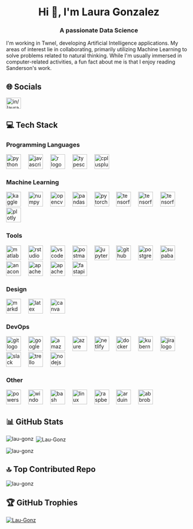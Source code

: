 <h1 align="center">Hi 👋, I'm Laura Gonzalez</h1>
<h3 align="center">A passionate Data Science</h3>

I'm working in Twnel, developing Artificial Intelligence applications. My areas of interest lie in collaborating, primarily utilizing Machine Learning to solve problems related to natural thinking. While I'm usually immersed in computer-related activities, a fun fact about me is that I enjoy reading Sanderson's work.<br>

## 🌐 Socials
<p align="left">
<a href="https://linkedin.com/in/laura-valentina" target="blank"><img align="center" src="https://raw.githubusercontent.com/rahuldkjain/github-profile-readme-generator/master/src/images/icons/Social/linked-in-alt.svg" alt="in/laura-valentina" height="30" width="40" /></a>
</p>

## 💻 Tech Stack

### Programming Languages

<div align="left">
  <a>
  <img src="https://skillicons.dev/icons?i=py" height="40" alt="python logo"  />
  <img width="12" />
  </a>
  
  <img src="https://skillicons.dev/icons?i=js" height="40" alt="javascript logo"  />
  <img width="12" />
  
  <img src="https://skillicons.dev/icons?i=r" height="40" alt="r logo"  />
  <img width="12" />
  
  <img src="https://cdn.simpleicons.org/typescript/3178C6" height="40" alt="typescript logo"  />
  <img width="12" />
  
  <img src="https://skillicons.dev/icons?i=cpp" height="40" alt="cplusplus logo"  />
  <img width="12" />  
</div>

### Machine Learning

<div align="left">
  <img src="https://cdn.simpleicons.org/kaggle/20BEFF" height="40" alt="kaggle logo"  />
  <img width="12" />
  
  <img src="https://cdn.jsdelivr.net/gh/devicons/devicon/icons/numpy/numpy-original.svg" height="40" alt="numpy logo"  />
  <img width="12" />
  
  <img src="https://cdn.jsdelivr.net/gh/devicons/devicon/icons/opencv/opencv-original.svg" height="40" alt="opencv logo"  />
  <img width="12" />
  
  <img src="https://cdn.jsdelivr.net/gh/devicons/devicon/icons/pandas/pandas-original.svg" height="40" alt="pandas logo"  />
  <img width="12" />
  
  <img src="https://skillicons.dev/icons?i=pytorch" height="40" alt="pytorch logo"  />
  <img width="12" />
  
  <img src="https://skillicons.dev/icons?i=tensorflow" height="40" alt="tensorflow logo"  />
  <img width="12" />

  <img src="https://upload.wikimedia.org/wikipedia/commons/0/05/Scikit_learn_logo_small.svg" height="40" alt="tensorflow logo"  />
  <img width="12" />

  <img src="https://seaborn.pydata.org/_images/logo-mark-lightbg.svg" height="40" alt="tensorflow logo"  />
  <img width="12" />

  <img src="https://www.vectorlogo.zone/logos/plotly/plotly-icon.svg" height="40" alt="plotly logo"  />
  <img width="12" />
</div>

[//]: # (falta: keras, scipy)

### Tools

<div align="left">
  <img src="https://skillicons.dev/icons?i=matlab" height="40" alt="matlab logo"  />
  <img width="12" />

  <img src="https://cdn.simpleicons.org/rstudio/75AADB" height="40" alt="rstudio logo"  />
  <img width="12" />
  
  <img src="https://skillicons.dev/icons?i=vscode" height="40" alt="vscode logo"  />
  <img width="12" />

  <img src="https://skillicons.dev/icons?i=postman" height="40" alt="postman logo"  />
  <img width="12" />
  
  <img src="https://cdn.simpleicons.org/jupyter/F37626" height="40" alt="jupyter logo"  />
  <img width="12" />

  <img src="https://skillicons.dev/icons?i=github" height="40" alt="github logo"  />
  <img width="12" />
  
  <img src="https://skillicons.dev/icons?i=postgres" height="40" alt="postgresql logo"  />
  <img width="12" />

  <img src="https://skillicons.dev/icons?i=supabase" height="40" alt="supabase logo"  />
  <img width="12" />

  <img src="https://cdn.simpleicons.org/anaconda/44A833" height="40" alt="anaconda logo"  />
  <img width="12" />

  <img src="https://www.vectorlogo.zone/logos/apache_hadoop/apache_hadoop-icon.svg" height="40" alt="apache hadoop logo"  />
  <img width="12" />  

  <img src="https://www.vectorlogo.zone/logos/apache_spark/apache_spark-icon.svg" height="40" alt="apache spark logo"  />
  <img width="12" />  
  
  <img src="https://skillicons.dev/icons?i=fastapi" height="40" alt="fastapi logo"  />
  <img width="12" />
</div>

### Design

<div align="left">
  <img src="https://skillicons.dev/icons?i=md" height="40" alt="markdown logo"  />
  <img width="12" />
  
  <img src="https://cdn.simpleicons.org/latex/008080" height="40" alt="latex logo"  />
  <img width="12" />

  <img src="https://cdn.simpleicons.org/canva/00C4CC" height="40" alt="canva logo"  />
  <img width="12" />
</div>

### DevOps

<div align="left">
  <img src="https://skillicons.dev/icons?i=git" height="40" alt="git logo"  />
  <img width="12" />

  <img src="https://skillicons.dev/icons?i=gcp" height="40" alt="googlecloud logo"  />
  <img width="12" />
  
  <img src="https://skillicons.dev/icons?i=aws" height="40" alt="amazonwebservices logo"  />
  <img width="12" />
  
  <img src="https://skillicons.dev/icons?i=azure" height="40" alt="azure logo"  />
  <img width="12" />

  <img src="https://cdn.simpleicons.org/netlify/00C7B7" height="40" alt="netlify logo"  />
  <img width="12" />

  <img src="https://skillicons.dev/icons?i=docker" height="40" alt="docker logo"  />
  <img width="12" />

  <img src="https://skillicons.dev/icons?i=kubernetes" height="40" alt="kubernetes logo"  />
  <img width="12" />

  <img src="https://cdn.simpleicons.org/jira/0052CC" height="40" alt="jira logo"  />
  <img width="12" />
  
  <img src="https://cdn.jsdelivr.net/gh/devicons/devicon/icons/slack/slack-original.svg" height="40" alt="slack logo"  />
  <img width="12" />
  
  <img src="https://cdn.jsdelivr.net/gh/devicons/devicon/icons/trello/trello-plain.svg" height="40" alt="trello logo"  />
  <img width="12" />

  <img src="https://cdn.jsdelivr.net/gh/devicons/devicon/icons/nodejs/nodejs-original.svg" height="40" alt="nodejs logo"  />
  <img width="12" />
</div>


### Other

<div align="left">
  <img src="https://skillicons.dev/icons?i=powershell" height="40" alt="powershell logo"  />
  <img width="12" />

  <img src="https://cdn.jsdelivr.net/gh/devicons/devicon/icons/windows8/windows8-original.svg" height="40" alt="windows8 logo"  />
  <img width="12" />

  <img src="https://skillicons.dev/icons?i=bash" height="40" alt="bash logo"  />
  <img width="12" />
  
  <img src="https://skillicons.dev/icons?i=linux" height="40" alt="linux logo"  />
  <img width="12" />
  
  <img src="https://skillicons.dev/icons?i=raspberrypi" height="40" alt="raspberrypi logo"  />
  <img width="12" />
  
  <img src="https://skillicons.dev/icons?i=arduino" height="40" alt="arduino logo"  />
  <img width="12" />

  <img src="https://skillicons.dev/icons?i=bots" height="40" alt="abbrobotstudio logo"  />
  <img width="12" />
</div>

## 📊 GitHub Stats

<p><img align="left" src="https://github-readme-stats.vercel.app/api/top-langs?username=Lau-Gonz&show_icons=true&locale=en&layout=compact&theme=tokyonight&hide_border=true" alt="lau-gonz" /></p>

<p>&nbsp;<img align="center" src="https://github-readme-stats.vercel.app/api?username=Lau-Gonz&show_icons=true&locale=en&rank_icon=github&theme=tokyonight&hide_border=true&include_all_commits=true&count_private=true" alt="Lau-Gonz" /></p>

<p><img align="center" src="https://github-readme-streak-stats.herokuapp.com/?user=lau-gonz&theme=tokyonight&hide_border=true" alt="lau-gonz" /></p>

## 🔝 Top Contributed Repo
<p><img align="center" src="https://github-contributor-stats.vercel.app/api?username=lau-gonz&limit=5&theme=tokyonight&combine_all_yearly_contributions=true&hide_border=true" alt="lau-gonz" /></p>


## 🏆 GitHub Trophies
<p align="left"> <a href="https://github.com/ryo-ma/github-profile-trophy"><img src="https://github-profile-trophy.vercel.app/?username=Lau-Gonz&theme=tokyonight&no-frame=true&no-bg=true&margin-w=4" alt="Lau-Gonz" /></a> </p>
